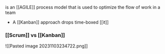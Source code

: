 is an [[AGILE]] process model that is used to optimize the flow of work in a team

- A [[Kanban]] approach drops time-boxed [[it]]

### [[Scrum]] vs [[Kanban]]
![[Pasted image 20231103234722.png]]

